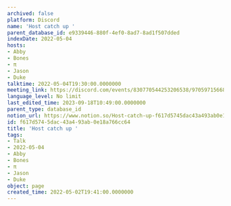 ```yaml
---
archived: false
platform: Discord
name: 'Host catch up '
parent_database_id: e9339446-880f-4ef0-8ad7-8ad1f507dded
indexDate: 2022-05-04
hosts:
- Abby
- Bones
- π
- Jason
- Duke
talktime: 2022-05-04T19:30:00.0000000
meeting_link: https://discord.com/events/830770544253206538/970597156681568276
language_level: No limit
last_edited_time: 2023-09-18T10:49:00.0000000
parent_type: database_id
notion_url: https://www.notion.so/Host-catch-up-f617d5745dac43a493ab0e18a766cc64
id: f617d574-5dac-43a4-93ab-0e18a766cc64
title: 'Host catch up '
tags:
- Talk
- 2022-05-04
- Abby
- Bones
- π
- Jason
- Duke
object: page
created_time: 2022-05-02T19:41:00.0000000
---
```





